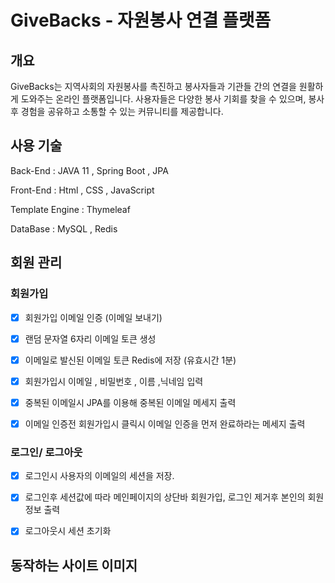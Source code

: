 # GiveBacks - 자원봉사 연결 플랫폼

## 개요

GiveBacks는 지역사회의 자원봉사를 촉진하고 봉사자들과 기관들 간의 연결을 원활하게 도와주는 온라인 플랫폼입니다. 
사용자들은 다양한 봉사 기회를 찾을 수 있으며, 봉사 후 경험을 공유하고 소통할 수 있는 커뮤니티를 제공합니다.

## 사용 기술

Back-End : JAVA 11 , Spring Boot , JPA

Front-End : Html , CSS , JavaScript 

Template Engine : Thymeleaf  

DataBase :  MySQL , Redis  

## 회원 관리
### 회원가입
- [x] 회원가입 이메일 인증 (이메일 보내기)
- [x] 랜덤 문자열 6자리 이메일 토큰 생성 
- [x] 이메일로 발신된 이메일 토큰 Redis에 저장 (유효시간 1분)
- [x] 회원가입시 이메일 , 비밀번호 , 이름 ,닉네임 입력
- [x] 중복된 이메일시 JPA를 이용해 중복된 이메일 메세지 출력
- [x] 이메일 인증전 회원가입시 클릭시 이메일 인증을 먼저 완료하라는 메세지 출력

      
### 로그인/ 로그아웃
- [x] 로그인시 사용자의 이메일의 세션을 저장.
- [x] 로그인후 세션값에 따라 메인페이지의 상단바 회원가입, 로그인 제거후 본인의 회원정보 출력
- [x] 로그아웃시 세션 초기화




## 동작하는 사이트 이미지


